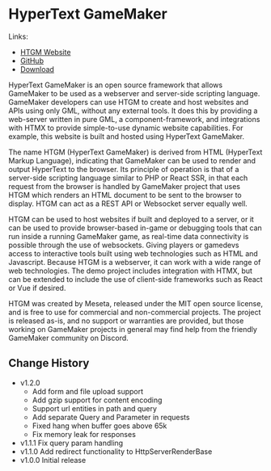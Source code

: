 # HyperText GameMaker

Links:
* [HTGM Website](https://htgm.meseta.dev)
* [GitHub](https://github.com/meseta/htgm)
* [Download](https://github.com/meseta/htgm/releases)

HyperText GameMaker is an open source framework that allows GameMaker to be used as a webserver and server-side scripting language. GameMaker developers can use HTGM to create and host websites and APIs using only GML, without any external tools. It does this by providing a web-server written in pure GML, a component-framework, and integrations with HTMX to provide simple-to-use dynamic website capabilities. For example, this website is built and hosted using HyperText GameMaker.

The name HTGM (HyperText GameMaker) is derived from HTML (HyperText Markup Language), indicating that GameMaker can be used to render and output HyperText to the browser. Its principle of operation is that of a server-side scripting language similar to PHP or React SSR, in that each request from the browser is handled by GameMaker project that uses HTGM which renders an HTML document to be sent to the browser to display. HTGM can act as a REST API or Websocket server equally well.

HTGM can be used to host websites if built and deployed to a server, or it can be used to provide browser-based in-game or debugging tools that can run inside a running GameMaker game, as real-time data connectivity is possible through the use of websockets. Giving players or gamedevs access to interactive tools built using web technologies such as HTML and Javascript. Because HTGM is a webserver, it can work with a wide range of web technologies. The demo project includes integration with HTMX, but can be extended to include the use of client-side frameworks such as React or Vue if desired.

HTGM was created by Meseta, released under the MIT open source license, and is free to use for commercial and non-commercial projects. The project is released as-is, and no support or warranties are provided, but those working on GameMaker projects in general may find help from the friendly GameMaker community on Discord.

## Change History
* v1.2.0
  * Add form and file upload support
  * Add gzip support for content encoding
  * Support url entities in path and query
  * Add separate Query and Parameter in requests
  * Fixed hang when buffer goes above 65k
  * Fix memory leak for responses
* v1.1.1 Fix query param handling
* v1.1.0 Add redirect functionality to HttpServerRenderBase
* v1.0.0 Initial release